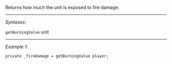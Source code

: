 Returns how much the unit is exposed to fire damage.


---
*Syntaxes:*

`getBurningValue` unit

---
*Example 1:*

```sqf
private _fireDamage = getBurningValue player;
```